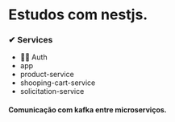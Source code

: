 # Estudos com nestjs.

### ✔ Services 
-  👮‍♀️ Auth
-  app 
- product-service
- shooping-cart-service
- solicitation-service

#### Comunicação com kafka entre microserviços. 
